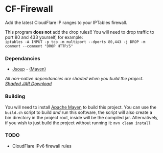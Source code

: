 # CF-Firewall

Add the latest CloudFlare IP ranges to your IPTables firewall.

This program <b>does not</b> add the drop rules!! You will need to drop traffic to port 80 and 433 yourself, for example:<br>
`iptables -A INPUT -p tcp -m multiport --dports 80,443 -j DROP -m comment --comment "DROP HTTP/S"`

### Dependancies

* [Jsoup](https://jsoup.org/) - [(Maven)](https://mvnrepository.com/artifact/org.jsoup/jsoup/1.8.3)

<i>All non-native dependancies are shaded when you build the project.</i><br>
<i>[Shaded JAR Download](https://github.com/Matthewn7/CF-Firewall/releases/tag/1.0-SNAPSHOT)</i>

### Building

You will need to install [Apache Maven](https://maven.apache.org/) to build this project. You can use the `build.sh` script to build <i>and</i> run this software, the script will also create a bin directory in the project root, inside will be the compiled jar. Alternatively, if you wish to just build the project without running it: `mvn clean install`

### TODO

* CloudFlare IPv6 firewall rules
